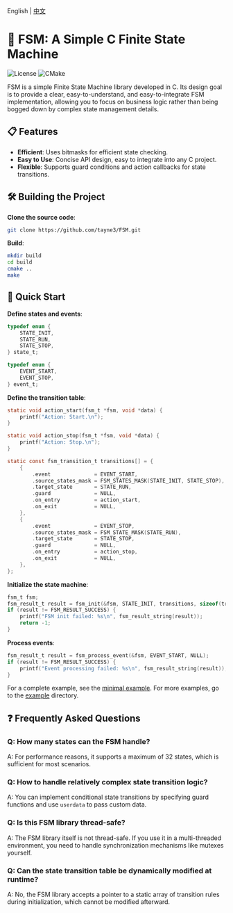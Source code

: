 English | [中文](README_zh.md)

# 🧩 FSM: A Simple C Finite State Machine

![License](https://img.shields.io/badge/license-MIT-blue.svg)
![CMake](https://img.shields.io/badge/CMake-3.12%2B-brightgreen)

FSM is a simple Finite State Machine library developed in C. Its design goal is to provide a clear, easy-to-understand, and easy-to-integrate FSM implementation, allowing you to focus on business logic rather than being bogged down by complex state management details.

## 📋 Features

- **Efficient**: Uses bitmasks for efficient state checking.
- **Easy to Use**: Concise API design, easy to integrate into any C project.
- **Flexible**: Supports guard conditions and action callbacks for state transitions.

## 🛠️ Building the Project

**Clone the source code**:

```sh
git clone https://github.com/tayne3/FSM.git
```

**Build**:

```sh
mkdir build
cd build
cmake ..
make
```

## 🚀 Quick Start

**Define states and events**:

```c
typedef enum {
    STATE_INIT,
    STATE_RUN,
    STATE_STOP,
} state_t;

typedef enum {
    EVENT_START,
    EVENT_STOP,
} event_t;
```

**Define the transition table**:

```c
static void action_start(fsm_t *fsm, void *data) {
    printf("Action: Start.\n");
}

static void action_stop(fsm_t *fsm, void *data) {
    printf("Action: Stop.\n");
}

static const fsm_transition_t transitions[] = {
    {
        .event              = EVENT_START,
        .source_states_mask = FSM_STATES_MASK(STATE_INIT, STATE_STOP),
        .target_state       = STATE_RUN,
        .guard              = NULL,
        .on_entry           = action_start,
        .on_exit            = NULL,
    },
    {
        .event              = EVENT_STOP,
        .source_states_mask = FSM_STATE_MASK(STATE_RUN),
        .target_state       = STATE_STOP,
        .guard              = NULL,
        .on_entry           = action_stop,
        .on_exit            = NULL,
    },
};
```

**Initialize the state machine**:

```c
fsm_t fsm;
fsm_result_t result = fsm_init(&fsm, STATE_INIT, transitions, sizeof(transitions) / sizeof(fsm_transition_t));
if (result != FSM_RESULT_SUCCESS) {
    printf("FSM init failed: %s\n", fsm_result_string(result));
    return -1;
}
```

**Process events**:

```c
fsm_result_t result = fsm_process_event(&fsm, EVENT_START, NULL);
if (result != FSM_RESULT_SUCCESS) {
    printf("Event processing failed: %s\n", fsm_result_string(result));
}
```

For a complete example, see the [minimal example](example/simple.c). For more examples, go to the [example](example) directory.


## ❓ Frequently Asked Questions

### Q: How many states can the FSM handle?

A: For performance reasons, it supports a maximum of 32 states, which is sufficient for most scenarios.

### Q: How to handle relatively complex state transition logic?
A: You can implement conditional state transitions by specifying guard functions and use `userdata` to pass custom data.

### Q: Is this FSM library thread-safe?
A: The FSM library itself is not thread-safe. If you use it in a multi-threaded environment, you need to handle synchronization mechanisms like mutexes yourself.

### Q: Can the state transition table be dynamically modified at runtime?
A: No, the FSM library accepts a pointer to a static array of transition rules during initialization, which cannot be modified afterward.
